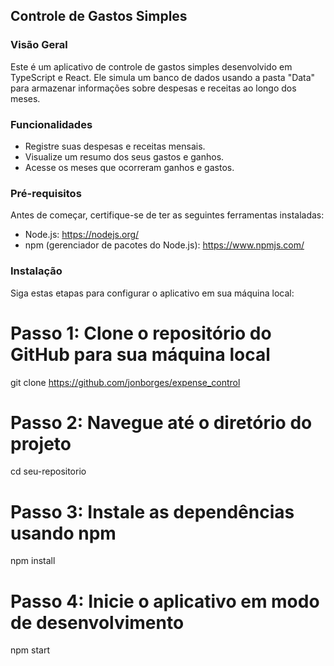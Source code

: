 ## Controle de Gastos Simples

### Visão Geral

Este é um aplicativo de controle de gastos simples desenvolvido em TypeScript e React. Ele simula um banco de dados usando a pasta "Data" para armazenar informações sobre despesas e receitas ao longo dos meses.

### Funcionalidades

- Registre suas despesas e receitas mensais.
- Visualize um resumo dos seus gastos e ganhos.
- Acesse os meses que ocorreram ganhos e gastos.

### Pré-requisitos

Antes de começar, certifique-se de ter as seguintes ferramentas instaladas:

- Node.js: https://nodejs.org/
- npm (gerenciador de pacotes do Node.js): https://www.npmjs.com/

### Instalação

Siga estas etapas para configurar o aplicativo em sua máquina local:

# Passo 1: Clone o repositório do GitHub para sua máquina local
git clone https://github.com/jonborges/expense_control

# Passo 2: Navegue até o diretório do projeto
cd seu-repositorio

# Passo 3: Instale as dependências usando npm
npm install

# Passo 4: Inicie o aplicativo em modo de desenvolvimento
npm start

